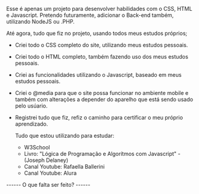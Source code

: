 Esse é apenas um projeto para desenvolver habilidades com o CSS, HTML e Javascript.
Pretendo futuramente, adicionar o Back-end também, utilizando NodeJS ou .PHP.

Até agora, tudo que fiz no projeto, usando todos meus estudos próprios;
- Criei todo o CSS completo do site, utilizando meus estudos pessoais.
- Criei todo o HTML completo, também fazendo uso dos meus estudos pessoais.
- Criei as funcionalidades utilizando o Javascript, baseado em meus estudos pessoais.
- Criei o @media para que o site possa funcionar no ambiente mobile e também com alterações a depender do aparelho que está sendo usado pelo usúario.
- Registrei tudo que fiz, refiz o caminho para certificar o meu próprio aprendizado.

  Tudo que estou utilizando para estudar:
  - W3School
  - Livro: "Lógica de Programação e Algorítmos com Javascript" - (Joseph Delaney)
  - Canal Youtube: Rafaella Ballerini
  - Canal Youtube: Alura

------ O que falta ser feito? ------

